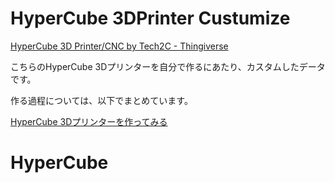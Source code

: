 # HyperCube 3DPrinter Custumize

[HyperCube 3D Printer/CNC by Tech2C \- Thingiverse](https://www.thingiverse.com/thing:1752766)

こちらのHyperCube 3Dプリンターを自分で作るにあたり、カスタムしたデータです。

作る過程については、以下でまとめています。

[HyperCube 3Dプリンターを作ってみる](https://hackmd.io/@seya128/HyperCube-Book)
# HyperCube
